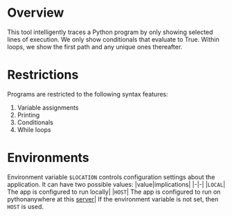 # Overview

This tool intelligently traces a Python program by only showing selected lines of execution.
We only show conditionals that evaluate to True.
Within loops, we show the first path and any unique ones thereafter.

# Restrictions

Programs are restricted to the following syntax features:

1. Variable assignments
2. Printing
3. Conditionals
4. While loops

# Environments

Environment variable `$LOCATION` controls configuration settings about the application.
It can have two possible values:
|value|implications|
|-|-|
|`LOCAL`| The app is configured to run locally|
|`HOST`| The app is configured to run on pythonanywhere at this [server](https://z5267282.pythonanywhere.com/)|
If the environment variable is not set, then `HOST` is used.
